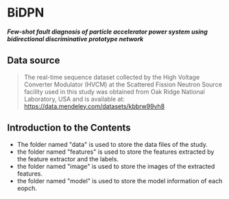 # BiDPN
***Few-shot fault diagnosis of particle accelerator power system using bidirectional discriminative prototype network***
## Data source
> The real-time sequence dataset collected by the High Voltage Converter Modulator (HVCM) at the Scattered Fission Neutron Source facility used in this study was obtained from Oak Ridge National Laboratory, USA and is available at: https://data.mendeley.com/datasets/kbbrw99vh8


## Introduction to the Contents
- The folder named "data" is used to store the data files of the study.
- the folder named "features" is used to store the features extracted by the feature extractor and the labels.
- the folder named "image" is used to store the images of the extracted features.
- the folder named "model" is used to store the model information of each eopch.
